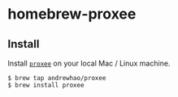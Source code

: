 # homebrew-proxee

## Install

Install [`proxee`](https://github.com/andrewhao/proxee) on your local Mac / Linux machine.

    $ brew tap andrewhao/proxee
    $ brew install proxee


